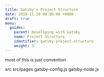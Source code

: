 ```yaml
---
title: Gatsby's Project Structure
date: 2018-11-20 00:00:00 +0000
draft: true
menu:
  guides:
    parent: Developing with Gatsby
    name: Project Structure
    identifier: gatsby-project-structure
    weight: 3
---
```


most of this is just convention

src
src/pages
gatsby-config.js
gatsby-node.js
